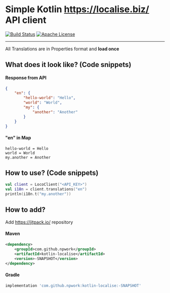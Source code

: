 # Simple Kotlin https://localise.biz/ API client
[![Build Status](https://travis-ci.org/npwork/kotlin-localise.svg?branch=master)](https://travis-ci.org/npwork/kotlin-localise)
[![Apache License](https://img.shields.io/badge/license-Apache%20License%202.0-blue.svg)](http://www.apache.org/licenses/LICENSE-2.0)

----
All Translations are in Properties format and **load once**

## What does it look like? (Code snippets)
#### Response from API
```json
{
    "en": {
        "hello-world": "Hello",
        "world": "World",
        "my": {
            "another": "Another"
        }
    }
}
```
#### "en" in Map
```properties
hello-world = Hello
world = World
my.another = Another
```

## How to use? (Code snippets)
```kotlin
val client = LocoClient("<API_KEY>")
val i18n = client.translations("en")
println(i18n.t("my.another"))
```
 

## How to add?
Add https://jitpack.io/ repository

#### Maven
```xml
<dependency>
    <groupId>com.github.npwork</groupId>
    <artifactId>kotlin-localise</artifactId>
    <version>-SNAPSHOT</version>
</dependency>
```

#### Gradle
```groovy
implementation 'com.github.npwork:kotlin-localise:-SNAPSHOT'
```
